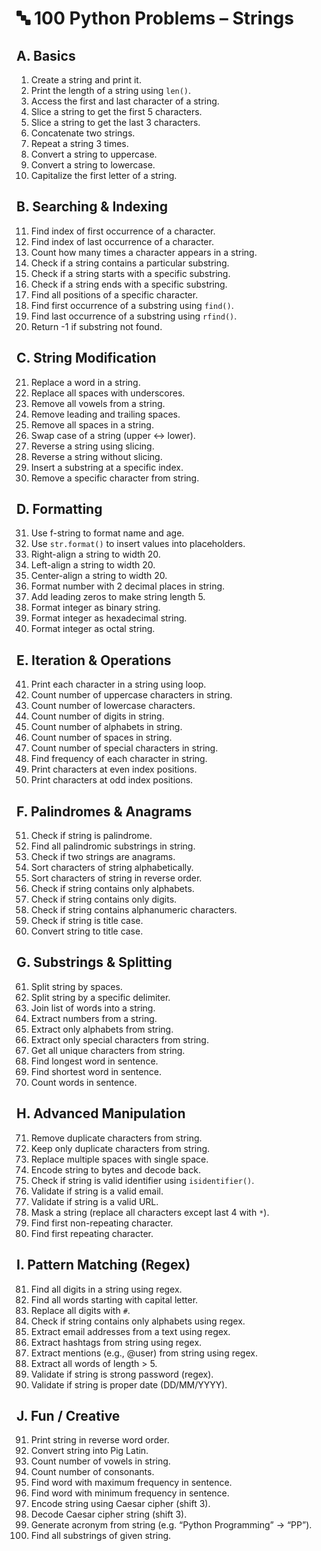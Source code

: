 # 🔤 100 Python Problems – Strings

## A. Basics
1. Create a string and print it.  
2. Print the length of a string using `len()`.  
3. Access the first and last character of a string.  
4. Slice a string to get the first 5 characters.  
5. Slice a string to get the last 3 characters.  
6. Concatenate two strings.  
7. Repeat a string 3 times.  
8. Convert a string to uppercase.  
9. Convert a string to lowercase.  
10. Capitalize the first letter of a string.  

## B. Searching & Indexing
11. Find index of first occurrence of a character.  
12. Find index of last occurrence of a character.  
13. Count how many times a character appears in a string.  
14. Check if a string contains a particular substring.  
15. Check if a string starts with a specific substring.  
16. Check if a string ends with a specific substring.  
17. Find all positions of a specific character.  
18. Find first occurrence of a substring using `find()`.  
19. Find last occurrence of a substring using `rfind()`.  
20. Return -1 if substring not found.  

## C. String Modification
21. Replace a word in a string.  
22. Replace all spaces with underscores.  
23. Remove all vowels from a string.  
24. Remove leading and trailing spaces.  
25. Remove all spaces in a string.  
26. Swap case of a string (upper ↔ lower).  
27. Reverse a string using slicing.  
28. Reverse a string without slicing.  
29. Insert a substring at a specific index.  
30. Remove a specific character from string.  

## D. Formatting
31. Use f-string to format name and age.  
32. Use `str.format()` to insert values into placeholders.  
33. Right-align a string to width 20.  
34. Left-align a string to width 20.  
35. Center-align a string to width 20.  
36. Format number with 2 decimal places in string.  
37. Add leading zeros to make string length 5.  
38. Format integer as binary string.  
39. Format integer as hexadecimal string.  
40. Format integer as octal string.  

## E. Iteration & Operations
41. Print each character in a string using loop.  
42. Count number of uppercase characters in string.  
43. Count number of lowercase characters.  
44. Count number of digits in string.  
45. Count number of alphabets in string.  
46. Count number of spaces in string.  
47. Count number of special characters in string.  
48. Find frequency of each character in string.  
49. Print characters at even index positions.  
50. Print characters at odd index positions.  

## F. Palindromes & Anagrams
51. Check if string is palindrome.  
52. Find all palindromic substrings in string.  
53. Check if two strings are anagrams.  
54. Sort characters of string alphabetically.  
55. Sort characters of string in reverse order.  
56. Check if string contains only alphabets.  
57. Check if string contains only digits.  
58. Check if string contains alphanumeric characters.  
59. Check if string is title case.  
60. Convert string to title case.  

## G. Substrings & Splitting
61. Split string by spaces.  
62. Split string by a specific delimiter.  
63. Join list of words into a string.  
64. Extract numbers from a string.  
65. Extract only alphabets from string.  
66. Extract only special characters from string.  
67. Get all unique characters from string.  
68. Find longest word in sentence.  
69. Find shortest word in sentence.  
70. Count words in sentence.  

## H. Advanced Manipulation
71. Remove duplicate characters from string.  
72. Keep only duplicate characters from string.  
73. Replace multiple spaces with single space.  
74. Encode string to bytes and decode back.  
75. Check if string is valid identifier using `isidentifier()`.  
76. Validate if string is a valid email.  
77. Validate if string is a valid URL.  
78. Mask a string (replace all characters except last 4 with `*`).  
79. Find first non-repeating character.  
80. Find first repeating character.  

## I. Pattern Matching (Regex)
81. Find all digits in a string using regex.  
82. Find all words starting with capital letter.  
83. Replace all digits with `#`.  
84. Check if string contains only alphabets using regex.  
85. Extract email addresses from a text using regex.  
86. Extract hashtags from string using regex.  
87. Extract mentions (e.g., @user) from string using regex.  
88. Extract all words of length > 5.  
89. Validate if string is strong password (regex).  
90. Validate if string is proper date (DD/MM/YYYY).  

## J. Fun / Creative
91. Print string in reverse word order.  
92. Convert string into Pig Latin.  
93. Count number of vowels in string.  
94. Count number of consonants.  
95. Find word with maximum frequency in sentence.  
96. Find word with minimum frequency in sentence.  
97. Encode string using Caesar cipher (shift 3).  
98. Decode Caesar cipher string (shift 3).  
99. Generate acronym from string (e.g. “Python Programming” → “PP”).  
100. Find all substrings of given string.  
